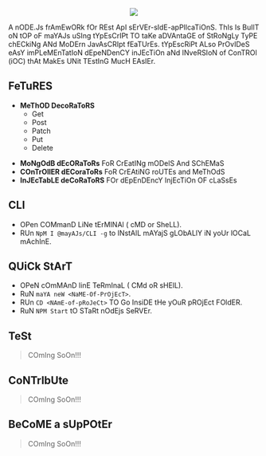 <p align="center"><img src="https://user-images.githubusercontent.com/6942408/67062617-65fd5380-f196-11e9-891c-843b7dfdcd59.png"></p>

A nODE.Js frAmEwORk fOr REst ApI sErVEr-sIdE-apPlIcaTiOnS. ThIs Is BuIlT oN tOP oF maYAJs uSIng tYpEsCrIPt TO taKe aDVAntaGE of StRoNgLy TyPE chECkiNg ANd MoDErn JavAsCRIpt fEaTUrEs. tYpEscRiPt ALso PrOvIDeS eAsY imPLeMEnTatIoN dEpeNDenCY inJEcTiOn aNd INveRSIoN of ConTROl (iOC) thAt MakEs UNit TEstInG MucH EAsIEr.

## FeTuRES

* **MeThOD DecoRaToRS** 
   - Get
   - Post
   - Patch
   - Put
   - Delete
- **MoNgOdB dEcORaToRs** FoR CrEatINg mODelS And SChEMaS
- **COnTrOllER dECoraToRs** FoR CrEAtiNG roUTEs and MeThOdS
- **InJEcTabLE deCoRaToRS** FOr dEpEnDEncY InjEcTiOn OF cLaSsEs

## CLI

- OPen COMmanD LiNe tErMINAl ( cMD or SheLL).
- RUn `NpM I @mayAJs/CLI -g` to INstAlL mAYajS gLObALlY iN yoUr lOCaL mAchInE.

## QUiCk StArT

- OPeN cOmMAnD linE TeRmInaL ( CMd oR sHElL).
- RuN `maYA neW <NaME-Of-PrOjEcT>`.
- RUn `CD <NAmE-of-pRoJeCt>` TO Go InsiDE tHe yOuR pROjEct FOldER.
- RuN `NPM Start` tO STaRt nOdEjs SeRVEr.

## TeSt

> COmIng SoOn!!!

## CoNTrIbUte

> COmIng SoOn!!!

## BeCoME a sUpPOtEr

> COmIng SoOn!!!
